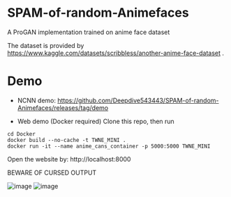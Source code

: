 # SPAM-of-random-Animefaces
A ProGAN implementation trained on anime face dataset

The dataset is provided by https://www.kaggle.com/datasets/scribbless/another-anime-face-dataset . 

# Demo
- NCNN demo: https://github.com/Deepdive543443/SPAM-of-random-Animefaces/releases/tag/demo

- Web demo (Docker required)
  Clone this repo, then run
```
cd Docker
docker build --no-cache -t TWNE_MINI .
docker run -it --name anime_cans_container -p 5000:5000 TWNE_MINI
```
Open the website by: http://localhost:8000

BEWARE OF CURSED OUTPUT


![image](https://github.com/Deepdive543443/SPAM-of-random-Animefaces/assets/83911295/3a4e0e3e-d0db-4af6-b995-f3138bb35ee3)
![image](https://github.com/Deepdive543443/SPAM-of-random-Animefaces/assets/83911295/0c9a8ef0-6c7e-40c5-8163-e8dfc4d3f378)


